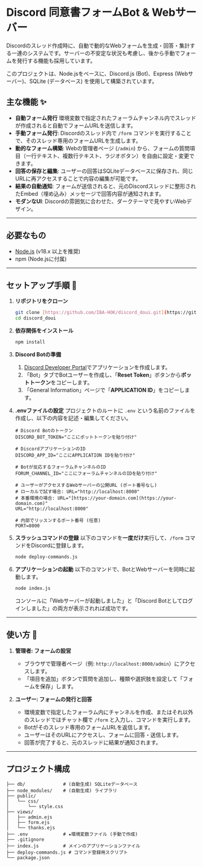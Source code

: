 # Discord 同意書フォームBot & Webサーバー

Discordのスレッド作成時に、自動で動的なWebフォームを生成・回答・集計する一連のシステムです。サーバーの不安定な状況も考慮し、後から手動でフォームを発行する機能も採用しています。

このプロジェクトは、Node.jsをベースに、Discord.js (Bot)、Express (Webサーバー)、SQLite (データベース) を使用して構築されています。



## 主な機能 ✨
* **自動フォーム発行** 環境変数で指定されたフォーラムチャンネル内でスレッドが作成されると自動でフォームURLを送信します。
* **手動フォーム発行**: Discordのスレッド内で `/form` コマンドを実行することで、そのスレッド専用のフォームURLを生成します。
* **動的なフォーム構築**: Webの管理者ページ (`/admin`) から、フォームの質問項目（一行テキスト、複数行テキスト、ラジオボタン）を自由に設定・変更できます。
* **回答の保存と編集**: ユーザーの回答はSQLiteデータベースに保存され、同じURLに再アクセスすることで内容の編集が可能です。
* **結果の自動通知**: フォームが送信されると、元のDiscordスレッドに整形されたEmbed（埋め込み）メッセージで回答内容が通知されます。
* **モダンなUI**: Discordの雰囲気に合わせた、ダークテーマで見やすいWebデザイン。



---
## 必要なもの

* [Node.js](https://nodejs.org/) (v18.x 以上を推奨)
* npm (Node.jsに付属)

---
## セットアップ手順 🚀

1.  **リポジトリをクローン**
    ```bash
    git clone [https://github.com/IBA-HOK/discord_doui.git](https://github.com/IBA-HOK/discord_doui.git)
    cd discord_doui
    ```

2.  **依存関係をインストール**
    ```bash
    npm install
    ```

3.  **Discord Botの準備**
    1.  [Discord Developer Portal](https://discord.com/developers/applications)でアプリケーションを作成します。
    2.  「Bot」タブでBotユーザーを作成し、「**Reset Token**」ボタンから**ボットトークン**をコピーします。
    3.  「General Information」ページで「**APPLICATION ID**」をコピーします。

4.  **.envファイルの設定**
    プロジェクトのルートに `.env` という名前のファイルを作成し、以下の内容を記述・編集してください。

    ```.env
    # Discord Botのトークン
    DISCORD_BOT_TOKEN="ここにボットトークンを貼り付け"
    
    # DiscordアプリケーションのID
    DISCORD_APP_ID="ここにAPPLICATION IDを貼り付け"
    
    # Botが反応するフォーラムチャンネルのID
    FORUM_CHANNEL_ID="ここにフォーラムチャンネルのIDを貼り付け"
    
    # ユーザーがアクセスするWebサーバーの公開URL (ポート番号なし)
    # ローカルで試す場合: URL="http://localhost:8000"
    # 本番環境の場合: URL="[https://your-domain.com](https://your-domain.com)"
    URL="http://localhost:8000"
    
    # 内部でリッスンするポート番号 (任意)
    PORT=8000
    ```

5.  **スラッシュコマンドの登録**
    以下のコマンドを**一度だけ**実行して、`/form` コマンドをDiscordに登録します。
    ```bash
    node deploy-commands.js
    ```

6.  **アプリケーションの起動**
    以下のコマンドで、BotとWebサーバーを同時に起動します。
    ```bash
    node index.js
    ```
    コンソールに「Webサーバーが起動しました」と「Discord Botとしてログインしました」の両方が表示されれば成功です。

---
## 使い方 📝

1.  **管理者: フォームの設営**
    * ブラウザで管理者ページ（例: `http://localhost:8000/admin`）にアクセスします。
    * 「項目を追加」ボタンで質問を追加し、種類や選択肢を設定して「フォームを保存」します。

2.  **ユーザー: フォームの発行と回答**
    * 環境変数で指定したフォーラム内にチャンネルを作成、またはそれ以外のスレッドではチャット欄で `/form` と入力し、コマンドを実行します。
    * Botがそのスレッド専用のフォームURLを返信します。
    * ユーザーはそのURLにアクセスし、フォームに回答・送信します。
    * 回答が完了すると、元のスレッドに結果が通知されます。



---
## プロジェクト構成
```
├── db/              # (自動生成) SQLiteデータベース
├── node_modules/    # (自動生成) ライブラリ
├── public/
│   └── css/
│       └── style.css
├── views/
│   ├── admin.ejs
│   ├── form.ejs
│   └── thanks.ejs
├── .env             # ★環境変数ファイル (手動で作成)
├── .gitignore
├── index.js         # メインのアプリケーションファイル
├── deploy-commands.js # コマンド登録用スクリプト
└── package.json
```
